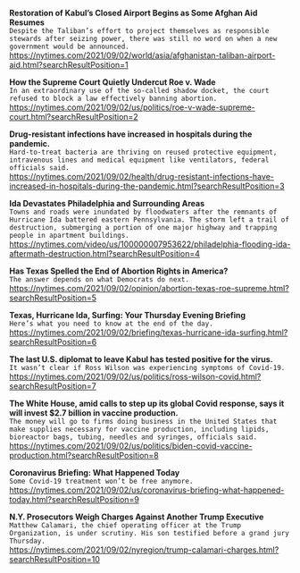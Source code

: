 **Restoration of Kabul’s Closed Airport Begins as Some Afghan Aid Resumes**\
`Despite the Taliban’s effort to project themselves as responsible stewards after seizing power, there was still no word on when a new government would be announced.`\
https://nytimes.com/2021/09/02/world/asia/afghanistan-taliban-airport-aid.html?searchResultPosition=1

**How the Supreme Court Quietly Undercut Roe v. Wade**\
`In an extraordinary use of the so-called shadow docket, the court refused to block a law effectively banning abortion.`\
https://nytimes.com/2021/09/02/us/politics/roe-v-wade-supreme-court.html?searchResultPosition=2

**Drug-resistant infections have increased in hospitals during the pandemic.**\
`Hard-to-treat bacteria are thriving on reused protective equipment, intravenous lines and medical equipment like ventilators, federal officials said.`\
https://nytimes.com/2021/09/02/health/drug-resistant-infections-have-increased-in-hospitals-during-the-pandemic.html?searchResultPosition=3

**Ida Devastates Philadelphia and Surrounding Areas**\
`Towns and roads were inundated by floodwaters after the remnants of Hurricane Ida battered eastern Pennsylvania. The storm left a trail of destruction, submerging a portion of one major highway and trapping people in apartment buildings.`\
https://nytimes.com/video/us/100000007953622/philadelphia-flooding-ida-aftermath-destruction.html?searchResultPosition=4

**Has Texas Spelled the End of Abortion Rights in America?**\
`The answer depends on what Democrats do next.`\
https://nytimes.com/2021/09/02/opinion/abortion-texas-roe-supreme.html?searchResultPosition=5

**Texas, Hurricane Ida, Surfing: Your Thursday Evening Briefing**\
`Here’s what you need to know at the end of the day.`\
https://nytimes.com/2021/09/02/briefing/texas-hurricane-ida-surfing.html?searchResultPosition=6

**The last U.S. diplomat to leave Kabul has tested positive for the virus.**\
`It wasn’t clear if Ross Wilson was experiencing symptoms of Covid-19.`\
https://nytimes.com/2021/09/02/us/politics/ross-wilson-covid.html?searchResultPosition=7

**The White House, amid calls to step up its global Covid response, says it will invest $2.7 billion in vaccine production.**\
`The money will go to firms doing business in the United States that make supplies necessary for vaccine production, including lipids, bioreactor bags, tubing, needles and syringes, officials said.`\
https://nytimes.com/2021/09/02/us/politics/biden-covid-vaccine-production.html?searchResultPosition=8

**Coronavirus Briefing: What Happened Today**\
`Some Covid-19 treatment won’t be free anymore.`\
https://nytimes.com/2021/09/02/us/coronavirus-briefing-what-happened-today.html?searchResultPosition=9

**N.Y. Prosecutors Weigh Charges Against Another Trump Executive**\
`Matthew Calamari, the chief operating officer at the Trump Organization, is under scrutiny. His son testified before a grand jury Thursday.`\
https://nytimes.com/2021/09/02/nyregion/trump-calamari-charges.html?searchResultPosition=10

